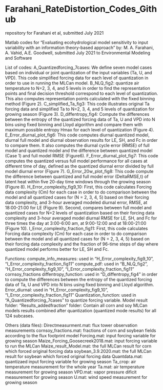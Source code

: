 # Farahani_RateDistortion_Codes_Github
 repository for Farahani et al, submitted July 2021

Matlab codes for “Evaluating ecohydrological model sensitivity to input variability with an information theory-based approach” by: M. A. Farahani, A. Vahid, A.E. Goodwell, submitted July 2021 to Environmental Modeling and Software

List of codes:
A_Quantizedforcing_7cases: We define seven model cases based on individual or joint quantization of the input variables (Ta, U, and VPD). This code simplified forcing data for each level of quantization in order to use in running the MLCan model. 
B_NLQ_fig2: quantize air temperature to N=2, 3, 4, and 5 levels in order to find the representation points and final decision threshold correspond to each level of quantization. This also computes representation points calculated with the fixed binning method (Figure 2).
C_simplified_Ta_fig3: This code illustrates original Ta forcing data and simplified Ta to N=2, 3, 4, and 5 levels of quantization for growing season (Figure 3).
D_diffentropy_fig4: Compute the differences between the entropy of the quantized forcing data of Ta, U and VPD into N bins using fixed binning and Lloyd algorithm and compare them with maximum possible entropy Hmax for each level of quantization (Figure 4).
E_Error_diurnal_plot_fig6: This code computes diurnal quantized model, diurnal full model and diurnal observation results for LE, SH, and Fc in order to compare them. It also computes the diurnal cycle error (RMSE) of full model and quantized model and the difference between quantized model (Case 1) and full model RMSE (Figure6).
F_Error_diurnal_plot_fig7:  This code computes the quantized versus full model performance for all cases at different time of day, defined as the quantized diurnal error divided by full model diurnal error (Figure 7).
G_Error_20w_plot_fig8: This code compute the difference between quantized and full model error (DeltaRMSE,t) of latent heat within five 20-day time windows through the growing season (Figure 8).
H_Error_complexity_fig9_10: First, this code calculates Forcing data complexity (Cm) for each case in order to do comparison between the model and all quantized cases for (N = 2, 3, 4, 5) based on their forcing data complexity, and 3-hour averaged modeled diurnal error, RMSE, at 18:00-21:00 for LE (Figure 9). Second, compares between full model and quantized cases for N=2 levels of quantization based on their forcing data complexity and 3-hour averaged model diurnal RMSE for LE, SH, and Fc for three times the day at 3:00-6:00 am, at 9:00-12:00 and at 18:00-21:00 (Figure 10).
I_Error_complexity_fraction_fig11: First, this code calculates Forcing data complexity (Cm) for each case in order to do comparison between the model and all quantized cases for (N = 2, 3, 4, 5) based on their forcing data complexity and the fraction of 96-time steps of day where quantized model performs better for LE, SH and Fc.


Functions:
compute_info_measures: used in “H_Error_complexity_fig9_10”, “I_Error_complexity_fraction_fig11”
compute_pdf: used in “B_NLQ_fig2”, “H_Error_complexity_fig9_10”, “I_Error_complexity_fraction_fig11”
cornsoy_fractions
diffentropy_function: used in “D_diffentropy_fig4” in order to compute the differences between the entropy of the quantized forcing data of Ta, U and VPD into N bins using fixed binning and Lloyd algorithm.
Error_diurnal: used in “H_Error_complexity_fig9_10”, “I_Error_complexity_fraction_fig11”
Quantization_function: used in “A_Quantizedforcing_7cases” to quantize forcing variable.
Model result folder:
“Results_addedfraction” folder: Contain all corn and soy MLCan  models results combined after 
quantization (quantized mode results) for all 124 subcases.

Others (data files):
Directmeasurment.mat: flux tower observation measurements
cornsoy_fractions.mat: fractions of corn and soybean fields according to the flux footprint model
Forcing.mat: input forcing variable for growing season
Maize_Forcing_Goosecreek2018.mat: input forcing variable to run the MLCan
Maize_result_Model.mat: the full MLCan result for corn which forced original forcing data
soybean_3.9.2020.mat: the full MLCan result for soybean which forced original forcing data
Quantdata.mat: quantizaed input forcing variable for growing season
Ta_crop: air temperature measurement for the whole year
Ta.mat: air temperature measurement for growing season
VPD.mat: vapor pressure dificit measurement for growing season
U.mat: wind speed measurement for growing season



